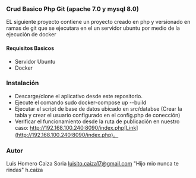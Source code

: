 ### Crud Basico Php Git (apache 7.0 y mysql 8.0)
EL siguiente proyecto contiene un proyecto creado en php y versionado en ramas de git que se ejecutara en el un servidor ubuntu por medio de la ejecución de docker

#### Requisitos Basicos
- Servidor Ubuntu
- Docker

### Instalación
- Descarge/clone el aplicativo desde este repositorio.
- Ejecute el comando sudo docker-compose up --build
- Ejecutar el script de base de datos ubicado en src/databse (Crear la tabla y crear el usuario configurado en el config.php de conección)
- Verificar el funcionamiento desde la ruta de publicación en nuestro caso: 
http://192.168.100.240:8090/index.php[Link](http://192.168.100.240:8090/index.php)。

### Autor
Luis Homero Caiza Soria
luisito.caiza17@gmail.com
"Hijo mio nunca te rindas" h.caiza
